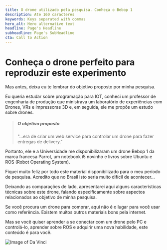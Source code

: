 ```yaml
---
title: O drone utilizado pela pesquisa. Conheça o Bebop 1
description: Ate 160 caracteres
keywords: Keys separated with commas
hero_alt: Hero alternative text
headline: Page's Headline
subheadline: Page's SubHeadline
cta: Call to Action
---
```

# Conheça o drone perfeito para reproduzir este experimento

Mas antes, deixa eu te lembrar do objetivo proposto por minha pesquisa.

Eu queria estudar sobre programação para IOT, conheci um professor de engenharia de produção que ministrava um laboratório de experiências com Drones, VRs e impressoras 3D e, em seguida, ele me propôs um estudo sobre drones.

> ##### O objetivo proposto
> "...era de criar um web service para controlar um drone para fazer entregas de delivery."

Portanto, ele e a Universidade me disponibilizaram um drone Bebop 1 da marca francesa Parrot, um notebook i5 novinho e livros sobre Ubuntu e ROS (Robot Operating System).

Fiquei muito feliz por todo este material disponibilizado para o meu período de pesquisa. Acredito que no Brasil isto seria muito difícil de acontecer...

Deixando as comparações de lado, apresentarei aqui alguns características técnicas sobre este drone, falando especificamente sobre aspectos relacionados ao objetivo de minha pesquisa.

Se você procura um drone para comprar, aqui não é o lugar para você usar como referência. Existem muitos outros materiais bons pela internet.

Mas se você quiser aprender a se conectar com um drone pelo PC e controlá-lo, aprender sobre ROS e adquirir uma nova habilidade, este conteúdo é para você.





![Image of Da Vinci](/static/images/da-vinci-fly.jpg '{"float":"right","maxWidth" :"40%","hidden":"mobile"}')

